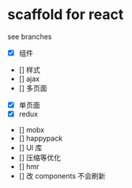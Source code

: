 # scaffold for react

see branches


- [x] 组件
- [] 样式
- [] ajax
- [] 多页面
- [x] 单页面
- [x] redux
- [] mobx
- [] happypack
- [] UI 库
- [] 压缩等优化
- [] hmr
- [] 改 components 不会刷新